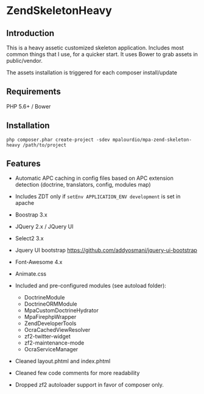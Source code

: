 ZendSkeletonHeavy
=================

Introduction
------------
This is a heavy assetic customized skeleton application.
Includes most common things that I use, for a quicker start.
It uses Bower to grab assets in public/vendor.

The assets installation is triggered for each composer install/update

Requirements
------------
PHP 5.6+ / Bower

Installation
------------
```php composer.phar create-project -sdev mpalourdio/mpa-zend-skeleton-heavy /path/to/project```

Features
--------
* Automatic APC caching in config files based on APC extension detection (doctrine, translators, config, modules map)
* Includes ZDT only if ```setEnv APPLICATION_ENV development``` is set in apache
* Boostrap 3.x
* JQuery  2.x / JQuery UI
* Select2 3.x
* Jquery UI bootstrap https://github.com/addyosmani/jquery-ui-bootstrap
* Font-Awesome 4.x
* Animate.css
* Included and pre-configured modules (see autoload folder): 
    - DoctrineModule
    - DoctrineORMModule
    - MpaCustomDoctrineHydrator
    - MpaFirephpWrapper
    - ZendDeveloperTools
    - OcraCachedViewResolver
    - zf2-twitter-widget
    - zf2-maintenance-mode
    - OcraServiceManager
    
* Cleaned layout.phtml and index.phtml
* Cleaned few code comments for more readability
* Dropped zf2 autoloader support in favor of composer only.

